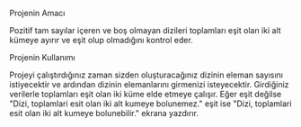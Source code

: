Projenin Amacı

Pozitif tam sayılar içeren ve boş olmayan dizileri toplamları eşit olan iki alt kümeye ayırır ve eşit olup olmadığını kontrol eder.

Projenin Kullanımı

Projeyi çalıştırdığınız zaman sizden oluşturacağınız dizinin eleman sayısını istiyecektir ve ardından dizinin elemanlarını girmenizi isteyecektir. Girdiğiniz verilerle toplamları eşit olan iki küme elde etmeye çalışır.
Eğer eşit değilse "Dizi, toplamlari esit olan iki alt kumeye bolunemez." eşit ise "Dizi, toplamlari esit olan iki alt kumeye bolunebilir." ekrana yazdırır.
